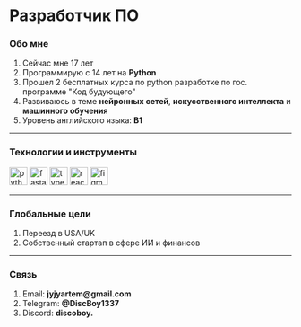 <link rel="stylesheet" href="https://cdn.jsdelivr.net/gh/devicons/devicon@v2.15.1/devicon.min.css">

# Разработчик ПО

### Обо мне

1. Сейчас мне 17 лет
2. Программирую с 14 лет на __Python__
3. Прошел 2 бесплатных курса по python разработке по гос. программе "Код будующего"
4. Развиваюсь в теме __нейронных сетей__, __искусственного интеллекта__ и __машинного обучения__
5. Уровень английского языка: __B1__

***

<div>
    <h3>Технологии и инструменты</h3>
    <img src="https://cdn.jsdelivr.net/gh/devicons/devicon/icons/python/python-original.svg" width=32 height=32 alt='python' />
    <img src="https://cdn.jsdelivr.net/gh/devicons/devicon/icons/fastapi/fastapi-original.svg" width=32 height=32 alt='fastapi' />
    <img src="https://cdn.jsdelivr.net/gh/devicons/devicon/icons/typescript/typescript-original.svg" width=32 height=32 alt='typescript' />
    <img src="https://cdn.jsdelivr.net/gh/devicons/devicon/icons/react/react-original.svg" width=32 height=32 alt='react' />
    <img src="https://cdn.jsdelivr.net/gh/devicons/devicon/icons/figma/figma-original.svg" width=32 height=32 alt='figma' />
</div>

***

### Глобальные цели

1. Переезд в USA/UK
2. Собственный стартап в сфере ИИ и финансов

***

### Связь

1. Email: __jyjyartem@gmail.com__
2. Telegram: __@DiscBoy1337__
3. Discord: __discoboy.__
